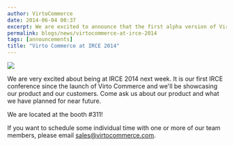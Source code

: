 ```yaml
---
author: VirtoCommerce
date: 2014-06-04 08:37
excerpt: We are excited to announce that the first alpha version of Virto Commerce is now available.
permalink: blogs/news/virtocommerce-at-irce-2014
tags: [announcements]
title: "Virto Commerce at IRCE 2014"
---
```

![](/assets/cms-content/blogs/vccom/assets/irce-2014.jpg)

We are very excited about being at IRCE 2014 next week. It is our first IRCE conference since the launch of Virto Commerce and we'll be showcasing our product and our customers. Come ask us about our product and what we have planned for near future.

We are located at the booth #311!

If you want to schedule some individual time with one or more of our team members, please email sales@virtocommerce.com.